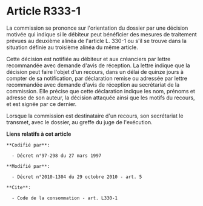# Article R333-1

La commission se prononce sur l'orientation du dossier par une décision motivée qui indique si le débiteur peut bénéficier
des mesures de traitement prévues au deuxième alinéa de l'article L. 330-1 ou s'il se trouve dans la situation définie au
troisième alinéa du même article. 

Cette décision est notifiée au débiteur et aux créanciers par lettre recommandée avec demande d'avis de réception. La lettre
indique que la décision peut faire l'objet d'un recours, dans un délai de quinze jours à compter de sa notification, par
déclaration remise ou adressée par lettre recommandée avec demande d'avis de réception au secrétariat de la commission. Elle
précise que cette déclaration indique les nom, prénoms et adresse de son auteur, la décision attaquée ainsi que les motifs du
recours, et est signée par ce dernier. 

Lorsque la commission est destinataire d'un recours, son secrétariat le transmet, avec le dossier, au greffe du juge de
l'exécution.

**Liens relatifs à cet article**

	**Codifié par**:

	  - Décret n°97-298 du 27 mars 1997

	**Modifié par**:

	  - Décret n°2010-1304 du 29 octobre 2010 - art. 5

	**Cite**:

	  - Code de la consommation - art. L330-1

